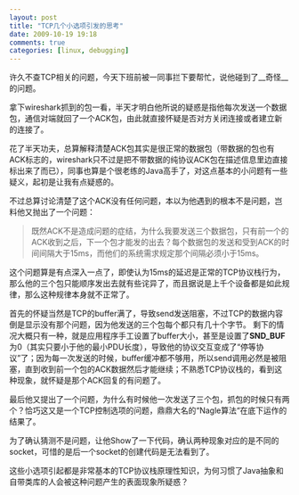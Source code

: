```yaml
---
layout: post
title: "TCP几个小选项引发的思考"
date: 2009-10-19 19:18
comments: true
categories: [linux, debugging]
---
```


许久不查TCP相关的问题，今天下班前被一同事拦下要帮忙，说他碰到了__奇怪__的问题。

拿下wireshark抓到的包一看，半天才明白他所说的疑惑是指他每次发送一个数据包，通信对端就回了一个ACK包，由此就直接怀疑是否对方关闭连接或者建立新的连接了。

花了半天功夫，总算解释清楚ACK包其实是很正常的数据包（带数据的包也有ACK标志的，wireshark只不过是把不带数据的纯协议ACK包在描述信息里边直接标出来了而已），同事也算是个很老练的Java高手了，对这点基本的小问题有一些疑义，起初是让我有点疑惑的。

不过总算讨论清楚了这个ACK没有任何问题，本以为他遇到的根本不是问题，岂料他又抛出了一个问题：  

>既然ACK不是造成问题的症结，为什么我要发送三个数据包，只有前一个的ACK收到之后，下一个包才能发的出去？每个数据包的发送和受到ACK的时间间隔大于15ms，而他们的系统需求规定那个间隔必须小于15ms。

这个问题算是有点深入一点了，即使认为15ms的延迟是正常的TCP协议栈行为，那么他的三个包只能顺序发出去就有些诧异了，而且据说是上千个设备都是如此规律，那么这种规律本身就不正常了。

首先的怀疑当然是TCP的buffer满了，导致send发送阻塞，不过TCP的数据内容倒是显示没有那个问题，因为他发送的三个包每个都只有几十个字节。
剩下的情况大概只有一种，就是应用程序手工设置了buffer大小，甚至是设置了**SND_BUF**为0（其实只要小于他的最小PDU长度），导致他的协议交互变成了“停等协议”了；因为每一次发送的时候，buffer缓冲都不够用，所以send调用必然是被阻塞，直到收到前一个包的ACK数据然后才能继续；不熟悉TCP协议栈的，看到这种现象，就怀疑是那个ACK回复的有问题了。


最后他又提出了一个问题，为什么有时候他一次发送了三个包，抓包的时候只有两个？恰巧这又是一个TCP控制选项的问题，鼎鼎大名的“Nagle算法“在底下运作的结果了。

为了确认猜测不是问题，让他Show了一下代码，确认两种现象对应的是不同的socket，可惜的是后一个socket的创建代码是无法看到了。

这些小选项引起都是非常基本的TCP协议栈原理性知识，为何习惯了Java抽象和自带类库的人会被这种问题产生的表面现象所疑惑？
